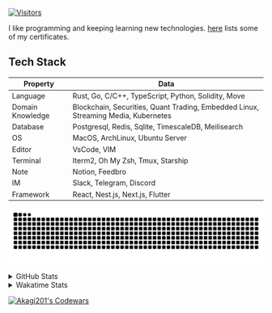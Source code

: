 <!-- markdownlint-disable MD041 MD010 MD033 -->
[![Visitors](https://api.visitorbadge.io/api/daily?path=Akagi201%2FAkagi201&label=Visitors%20Today&countColor=%2337d67a)](https://visitorbadge.io/status?path=Akagi201%2FAkagi201)

I like programming and keeping learning new technologies. [here](https://github.com/Akagi201/blockchain) lists some of my certificates.

## Tech Stack

| Property         	| Data                                                                               	|
|------------------	|------------------------------------------------------------------------------------	|
| Language         	| Rust, Go, C/C++, TypeScript, Python, Solidity, Move                                 |
| Domain Knowledge 	| Blockchain, Securities, Quant Trading, Embedded Linux, Streaming Media, Kubernetes 	|
| Database         	| Postgresql, Redis, Sqlite, TimescaleDB, Meilisearch                                 |
| OS               	| MacOS, ArchLinux, Ubuntu Server                                                     |
| Editor           	| VsCode, VIM                                                                        	|
| Terminal          | Iterm2, Oh My Zsh, Tmux, Starship                                                   |
| Note             	| Notion, Feedbro                                                                    	|
| IM               	| Slack, Telegram, Discord                                                            |
| Framework         | React, Nest.js, Next.js, Flutter                                                   	|

[![github contribution grid snake animation](https://raw.githubusercontent.com/Akagi201/Akagi201/output/github-contribution-grid-snake.svg#gh-light-mode-only)](https://github.com/Akagi201)

<details>
<summary>GitHub Stats</summary>
  <a href="https://github.com/Akagi201"><img alt="Profile Detail" src="https://raw.githubusercontent.com/Akagi201/Akagi201/master/profile-summary-card-output/dracula/0-profile-details.svg" /></a>
  <a href="https://github.com/Akagi201"><img alt="Github Stats" src="https://raw.githubusercontent.com/Akagi201/Akagi201/master/profile-summary-card-output/dracula/3-stats.svg" /></a>
  <a href="https://github.com/Akagi201"><img alt="Lang By Commits" src="https://raw.githubusercontent.com/Akagi201/Akagi201/master/profile-summary-card-output/dracula/2-most-commit-language.svg" /></a>
</details>

<details>
<summary>Wakatime Stats</summary>
<br>

<!--START_SECTION:waka-->

```txt
From: 08 August 2023 - To: 15 August 2023

Total Time: 52 hrs 20 mins

Other      38 hrs 31 mins  ██████████████████▒░░░░░░   73.61 %
Rust       9 hrs 46 mins   ████▓░░░░░░░░░░░░░░░░░░░░   18.66 %
sh         3 hrs 24 mins   █▓░░░░░░░░░░░░░░░░░░░░░░░   06.51 %
Markdown   9 mins          ░░░░░░░░░░░░░░░░░░░░░░░░░   00.31 %
TOML       9 mins          ░░░░░░░░░░░░░░░░░░░░░░░░░   00.31 %
YAML       7 mins          ░░░░░░░░░░░░░░░░░░░░░░░░░   00.25 %
JSON       4 mins          ░░░░░░░░░░░░░░░░░░░░░░░░░   00.14 %
Python     3 mins          ░░░░░░░░░░░░░░░░░░░░░░░░░   00.10 %
Docker     2 mins          ░░░░░░░░░░░░░░░░░░░░░░░░░   00.07 %
Text       1 min           ░░░░░░░░░░░░░░░░░░░░░░░░░   00.03 %
```

<!--END_SECTION:waka-->

</details>

<a href="https://www.codewars.com/users/Akagi201"><img alt="Akagi201's Codewars" src="https://www.codewars.com/users/Akagi201/badges/small"></a>

